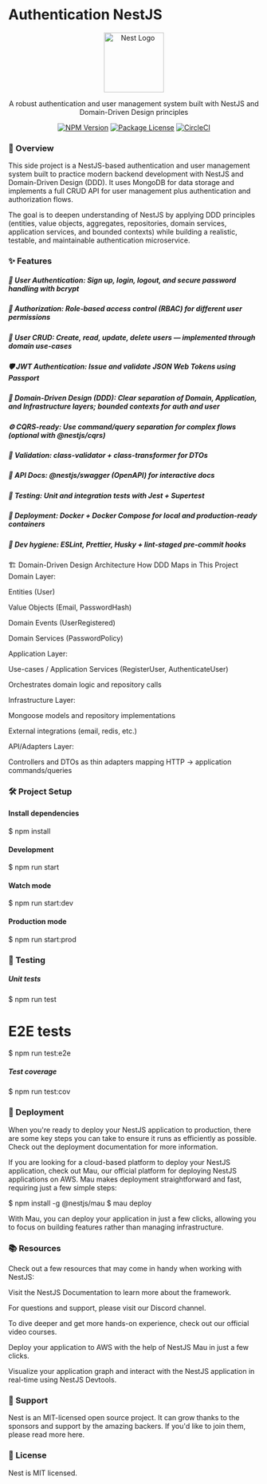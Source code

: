 # Authentication NestJS

<p align="center"> <a href="http://nestjs.com/" target="blank"><img src="https://nestjs.com/img/logo-small.svg" width="120" alt="Nest Logo" /></a> </p><p align="center"> A robust authentication and user management system built with NestJS and Domain-Driven Design principles </p><p align="center"> <a href="https://www.npmjs.com/~nestjscore" target="_blank"><img src="https://img.shields.io/npm/v/@nestjs/core.svg" alt="NPM Version" /></a> <a href="https://www.npmjs.com/~nestjscore" target="_blank"><img src="https://img.shields.io/npm/l/@nestjs/core.svg" alt="Package License" /></a> <a href="https://circleci.com/gh/nestjs/nest" target="_blank"><img src="https://img.shields.io/circleci/build/github/nestjs/nest/master" alt="CircleCI" /></a> </p>

### 🚀 Overview
This side project is a NestJS-based authentication and user management system built to practice modern backend development with NestJS and Domain-Driven Design (DDD). It uses MongoDB for data storage and implements a full CRUD API for user management plus authentication and authorization flows.

The goal is to deepen understanding of NestJS by applying DDD principles (entities, value objects, aggregates, repositories, domain services, application services, and bounded contexts) while building a realistic, testable, and maintainable authentication microservice.

### ✨ Features
##### 🔑 User Authentication: Sign up, login, logout, and secure password handling with bcrypt

##### 🔐 Authorization: Role-based access control (RBAC) for different user permissions

##### 👤 User CRUD: Create, read, update, delete users — implemented through domain use-cases

##### 🛡 JWT Authentication: Issue and validate JSON Web Tokens using Passport

##### 📂 Domain-Driven Design (DDD): Clear separation of Domain, Application, and Infrastructure layers; bounded contexts for auth and user

##### ⚙️ CQRS-ready: Use command/query separation for complex flows (optional with @nestjs/cqrs)

##### 📝 Validation: class-validator + class-transformer for DTOs

##### 📖 API Docs: @nestjs/swagger (OpenAPI) for interactive docs

##### 🧪 Testing: Unit and integration tests with Jest + Supertest

##### 🚀 Deployment: Docker + Docker Compose for local and production-ready containers

##### 🧰 Dev hygiene: ESLint, Prettier, Husky + lint-staged pre-commit hooks

🏗 Domain-Driven Design Architecture
How DDD Maps in This Project
Domain Layer:

Entities (User)

Value Objects (Email, PasswordHash)

Domain Events (UserRegistered)

Domain Services (PasswordPolicy)

Application Layer:

Use-cases / Application Services (RegisterUser, AuthenticateUser)

Orchestrates domain logic and repository calls

Infrastructure Layer:

Mongoose models and repository implementations

External integrations (email, redis, etc.)

API/Adapters Layer:

Controllers and DTOs as thin adapters mapping HTTP → application commands/queries


### 🛠 Project Setup

#### Install dependencies
$ npm install

#### Development
$ npm run start

#### Watch mode
$ npm run start:dev

#### Production mode
$ npm run start:prod

### 🧪 Testing

##### Unit tests
$ npm run test

# E2E tests
$ npm run test:e2e

##### Test coverage
$ npm run test:cov

### 🚀 Deployment
When you're ready to deploy your NestJS application to production, there are some key steps you can take to ensure it runs as efficiently as possible. Check out the deployment documentation for more information.

If you are looking for a cloud-based platform to deploy your NestJS application, check out Mau, our official platform for deploying NestJS applications on AWS. Mau makes deployment straightforward and fast, requiring just a few simple steps:

$ npm install -g @nestjs/mau
$ mau deploy

With Mau, you can deploy your application in just a few clicks, allowing you to focus on building features rather than managing infrastructure.


### 📚 Resources
Check out a few resources that may come in handy when working with NestJS:

Visit the NestJS Documentation to learn more about the framework.

For questions and support, please visit our Discord channel.

To dive deeper and get more hands-on experience, check out our official video courses.

Deploy your application to AWS with the help of NestJS Mau in just a few clicks.

Visualize your application graph and interact with the NestJS application in real-time using NestJS Devtools.

### 🤝 Support
Nest is an MIT-licensed open source project. It can grow thanks to the sponsors and support by the amazing backers. If you'd like to join them, please read more here.

### 📄 License
Nest is MIT licensed.

